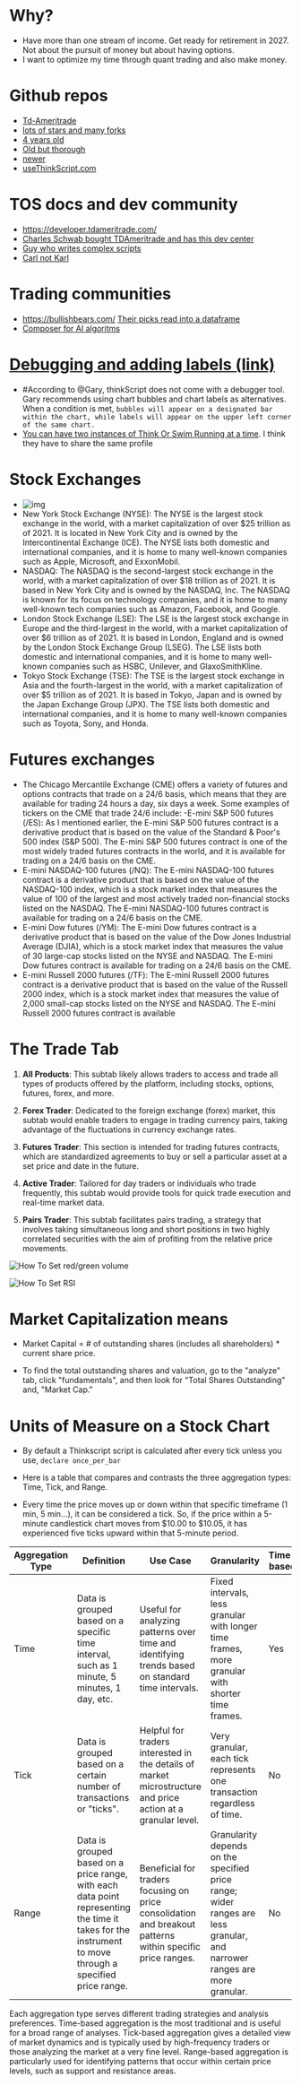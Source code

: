 # Why?

- Have more than one stream of income.  Get ready for retirement in 2027.  Not about the pursuit of money but about having options.
- I want to optimize my time through quant trading and also make money. 

# Github repos

- [Td-Ameritrade](https://github.com/orgs/td-ameritrade/repositories)
- [lots of stars and many forks](https://github.com/jshingler/TOS-and-Thinkscript-Snippet-Collection)
- [4 years old](https://github.com/bingit2/TradingView-to-ThinkorSwim)
- [Old but thorough](https://github.com/hwrdprkns/ThinkOrSwim)
- [newer](https://github.com/2187Nick/thinkscript)
- [useThinkScript.com](https://usethinkscript.com/resources/categories/code-reference.2/)

# TOS docs and dev community

- <https://developer.tdameritrade.com/>
- [Charles Schwab bought TDAmeritrade and has this dev center](https://beta-developer.schwab.com/)
- [Guy who writes complex scripts](https://funwiththinkscript.com/adding-space-between-candles/)
- [Carl not Karl](https://usethinkscript.com/members/carl-not-karl.23790/#recent-content)

# Trading communities

- <https://bullishbears.com/> [Their picks read into a dataframe](https://github.com/erickbytes/russell-2000-index?tab=readme-ov-file)
- [Composer for AI algoritms](https://composer.trade)

# [Debugging and adding labels (link)](https://copyprogramming.com/howto/how-do-you-step-through-thinkscript-in-thinkorswim-platform)

- #According to @Gary, thinkScript does not come with a debugger tool. Gary recommends using chart bubbles and chart labels as alternatives. When a condition is met,
  `bubbles will appear on a designated bar within the chart, while labels will appear on the upper left corner of the same chart.`
- [You can have two instances of Think Or Swim Running at a time](https://toslc.thinkorswim.com/center/howToTos/thinkManual/Getting-Started/SCHW-How-to-Access-thinkorswim-When-You-Have-Accounts-at-Both-Ameritrade-and-Schwab). I think they have to share the same profile

# Stock Exchanges

- ![img](https://stockstotrade.com/wp-content/uploads/2016/10/Major-Stock-Exchanges-_2.0-01.png)
- New York Stock Exchange (NYSE): The NYSE is the largest stock exchange in the world, with a market capitalization of over $25 trillion as of 2021. It is located in New York City and is owned by the Intercontinental Exchange (ICE). The NYSE lists both domestic and international companies, and it is home to many well-known companies such as Apple, Microsoft, and ExxonMobil.
- NASDAQ: The NASDAQ is the second-largest stock exchange in the world, with a market capitalization of over $18 trillion as of 2021. It is based in New York City and is owned by the NASDAQ, Inc. The NASDAQ is known for its focus on technology companies, and it is home to many well-known tech companies such as Amazon, Facebook, and Google.
- London Stock Exchange (LSE): The LSE is the largest stock exchange in Europe and the third-largest in the world, with a market capitalization of over $6 trillion as of 2021. It is based in London, England and is owned by the London Stock Exchange Group (LSEG). The LSE lists both domestic and international companies, and it is home to many well-known companies such as HSBC, Unilever, and GlaxoSmithKline.
- Tokyo Stock Exchange (TSE): The TSE is the largest stock exchange in Asia and the fourth-largest in the world, with a market capitalization of over $5 trillion as of 2021. It is based in Tokyo, Japan and is owned by the Japan Exchange Group (JPX). The TSE lists both domestic and international companies, and it is home to many well-known companies such as Toyota, Sony, and Honda.

# Futures exchanges

- The Chicago Mercantile Exchange (CME) offers a variety of futures and options contracts that trade on a 24/6 basis, which means that they are available for trading 24 hours a day, six days a week. Some examples of tickers on the CME that trade 24/6 include:
-E-mini S&P 500 futures (/ES): As I mentioned earlier, the E-mini S&P 500 futures contract is a derivative product that is based on the value of the Standard & Poor's 500 index (S&P 500). The E-mini S&P 500 futures contract is one of the most widely traded futures contracts in the world, and it is available for trading on a 24/6 basis on the CME.
- E-mini NASDAQ-100 futures (/NQ): The E-mini NASDAQ-100 futures contract is a derivative product that is based on the value of the NASDAQ-100 index, which is a stock market index that measures the value of 100 of the largest and most actively traded non-financial stocks listed on the NASDAQ. The E-mini NASDAQ-100 futures contract is available for trading on a 24/6 basis on the CME.
- E-mini Dow futures (/YM): The E-mini Dow futures contract is a derivative product that is based on the value of the Dow Jones Industrial Average (DJIA), which is a stock market index that measures the value of 30 large-cap stocks listed on the NYSE and NASDAQ. The E-mini Dow futures contract is available for trading on a 24/6 basis on the CME.
- E-mini Russell 2000 futures (/TF): The E-mini Russell 2000 futures contract is a derivative product that is based on the value of the Russell 2000 index, which is a stock market index that measures the value of 2,000 small-cap stocks listed on the NYSE and NASDAQ. The E-mini Russell 2000 futures contract is available

# The Trade Tab

1. **All Products**: This subtab likely allows traders to access and trade all types of products offered by the platform, including stocks, options, futures, forex, and more.

2. **Forex Trader**: Dedicated to the foreign exchange (forex) market, this subtab would enable traders to engage in trading currency pairs, taking advantage of the fluctuations in currency exchange rates.

3. **Futures Trader**: This section is intended for trading futures contracts, which are standardized agreements to buy or sell a particular asset at a set price and date in the future.

4. **Active Trader**: Tailored for day traders or individuals who trade frequently, this subtab would provide tools for quick trade execution and real-time market data.

5. **Pairs Trader**: This subtab facilitates pairs trading, a strategy that involves taking simultaneous long and short positions in two highly correlated securities with the aim of profiting from the relative price movements.

![How To Set red/green volume](./md_file_assets/SetVolume.png)

![How To Set RSI](./md_file_assets/SetRSI.png)

# Market Capitalization means

- Market Capital = # of outstanding shares (includes all shareholders) * current share price. 

- To find the total outstanding shares and valuation, go to the "analyze" tab, click "fundamentals", and then look for "Total Shares Outstanding" and, "Market Cap."

# Units of Measure on a Stock Chart

- By default a Thinkscript script is calculated after every tick unless you use, `declare once_per_bar`

- Here is a table that compares and contrasts the three aggregation types: Time, Tick, and Range.

- Every time the price moves up or down within that specific timeframe (1 min, 5 min...), it can be considered a tick. So, if the price within a 5-minute candlestick chart moves from $10.00 to $10.05, it has experienced five ticks upward within that 5-minute period.

| Aggregation Type | Definition | Use Case | Granularity | Time-based | Price-based | Volume-based |
|------------------|------------|----------|-------------|------------|-------------|--------------|
| Time | Data is grouped based on a specific time interval, such as 1 minute, 5 minutes, 1 day, etc. | Useful for analyzing patterns over time and identifying trends based on standard time intervals. | Fixed intervals, less granular with longer time frames, more granular with shorter time frames. | Yes | No | No |
| Tick | Data is grouped based on a certain number of transactions or "ticks". | Helpful for traders interested in the details of market microstructure and price action at a granular level. | Very granular, each tick represents one transaction regardless of time. | No | No | Yes |
| Range | Data is grouped based on a price range, with each data point representing the time it takes for the instrument to move through a specified price range. | Beneficial for traders focusing on price consolidation and breakout patterns within specific price ranges. | Granularity depends on the specified price range; wider ranges are less granular, and narrower ranges are more granular. | No | Yes | No |

Each aggregation type serves different trading strategies and analysis preferences. Time-based aggregation is the most traditional and is useful for a broad range of analyses. Tick-based aggregation gives a detailed view of market dynamics and is typically used by high-frequency traders or those analyzing the market at a very fine level. Range-based aggregation is particularly used for identifying patterns that occur within certain price levels, such as support and resistance areas.
